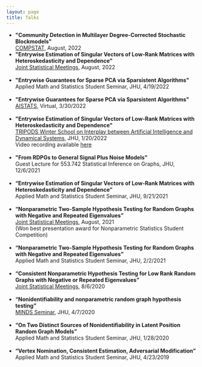 ```yaml
---
layout: page
title: Talks
---
```

<ul>
<li><b>"Community Detection in Multilayer Degree-Corrected Stochastic Blockmodels"</b><br />
<a href = "http://www.compstat2022.org/">COMPSTAT</a>, August, 2022<br/>
</li>
<li><b>"Entrywise Estimation of Singular Vectors of Low-Rank Matrices with Heteroskedasticity and Dependence"</b><br />
<a href = "https://ww2.amstat.org/meetings/jsm/2022/onlineprogram/AbstractDetails.cfm?abstractid=323612">Joint Statistical Meetings</a>, August, 2022 <br/>
</li>
<br />
<li><b>"Entrywise Guarantees for Sparse PCA via Sparsistent Algorithms"</b><br />
Applied Math and Statistics Student Seminar, JHU, 4/19/2022
</li>
<br />
<li><b>"Entrywise Guarantees for Sparse PCA via Sparsistent Algorithms"</b><br />
<a href = "../assets/sparse_PCA_poster.png">AISTATS</a>, Virtual, 3/30/2022
</li>
<br />
<li><b>"Entrywise Estimation of Singular Vectors of Low-Rank Matrices with Heteroskedasticity and Dependence"</b><br />
<a href = "https://www.minds.jhu.edu/2022-tripods-winter-school-workshop-on-interplay-between-machine-learning-and-dynamical-systems/">TRIPODS Winter School on Interplay between Artificial Intelligence and Dynamical Systems</a>, JHU, 1/20/2022<br />
Video recording available <a href = "https://www.youtube.com/watch?v=2E0Oyt0tA50&ab_channel=JHUMathematicalInstituteforDataScience">here</a>
</li>
<br />
<li><b>"From RDPGs to General Signal Plus Noise Models"</b><br />
Guest Lecture for 553.742 Statistical Inference on Graphs, JHU, 12/6/2021
</li>
<br />
<li><b>“Entrywise Estimation of Singular Vectors of Low-Rank Matrices with Heteroskedasticity and Dependence”</b><br />
Applied Math and Statistics Student Seminar, JHU, 9/21/2021
</li>
<br />
<li><b>“Nonparametric Two-Sample Hypothesis Testing for Random Graphs with Negative and Repeated Eigenvalues”</b><br />
<a href="https://ww2.amstat.org/meetings/jsm/2021/onlineprogram/AbstractDetails.cfm?abstractid=317274">Joint Statistical Meetings</a>, August, 2021 <br />
(Won best presentation award for Nonparametric Statistics Student Competition)
</li>
<br />
<li><b>“Nonparametric Two-Sample Hypothesis Testing for Random Graphs with Negative and Repeated Eigenvalues”</b> <br />
Applied Math and Statistics Student Seminar, JHU, 2/2/2021
</li>
<br />
<li><b>“Consistent Nonparametric Hypothesis Testing for Low Rank Random Graphs with Negative or Repeated Eigenvalues”</b> <br />
<a href = "https://ww2.amstat.org/meetings/jsm/2020/onlineprogram/AbstractDetails.cfm?abstractid=312498">Joint Statistical Meetings</a>, 8/6/2020
</li>
<br />
<li><b>“Nonidentifiability and nonparametric random graph hypothesis testing”</b><br />
<a href = "https://www.minds.jhu.edu/event/joshua-agterberg-nonidentifiability-and-nonparametric-random-graph-hypothesis-testing/">MINDS Seminar</a>, JHU, 4/7/2020
</li>
<br />
<li><b>“On Two Distinct Sources of Nonidentifiability in Latent Position Random Graph Models”</b><br />
 Applied Math and Statistics Student Seminar, JHU, 1/28/2020
</li>
<br />
<li><b>“Vertex Nomination, Consistent Estimation, Adversarial Modification”</b><br />
Applied Math and Statistics Student Seminar, JHU, 4/23/2019
</li>
</ul>
 
